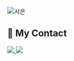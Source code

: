 ![시은](https://user-images.githubusercontent.com/97720335/204804004-39fe2dd4-17b3-490d-ac8a-a6fcc7b2daf9.png)

<h2> 🧸 My Contact </h2>
<a href="https://www.instagram.com/si__eun_s/">
  <img src="https://img.shields.io/badge/instagram-FF4D48?style=flat&logo=Instagram&logoColor=FFFFFF"/>
</a>

<a href="https://velog.io/@tlsl13">
  <img src="https://img.shields.io/badge/Velog-88A81D?style=flat&logo=velog&logoColor=FFFFFF"/>
</a>
